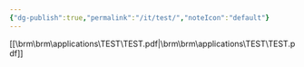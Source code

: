 ```yaml
---
{"dg-publish":true,"permalink":"/it/test/","noteIcon":"default"}
---
```



[[\\brm\brm\applications\TEST\TEST.pdf\|\\brm\brm\applications\TEST\TEST.pdf]]